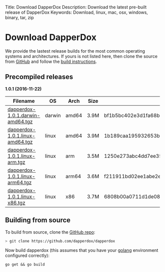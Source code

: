 Title: Download DapperDox
Description: Download the latest pre-built release of DapperDox
Keywords: Download, linux, mac, osx, windows, binary, tar, zip

# Download DapperDox

We provide the lastest release builds for the most common operating systems and architectures.
If yours is not listed here, then clone the source from [GitHub](http://github.com/dapperdox/dapperdox) and follow the [build instructions](#building-from-source).

## Precompiled releases

**1.0.1 (2016-11-22)**

| Filename | OS   | Arch | Size | Checksum |
| -------- | ---- | ---- | ---- | -------- |
[dapperdox-1.0.1.darwin-amd64.tgz](https://github.com/DapperDox/dapperdox/releases/download/v1.0.1/dapperdox-1.0.1.darwin-amd64.tgz) | darwin | amd64 | 3.9M | bf1b5bc402e3d1fa68bece7368f23a0a8b6fa42dae80daa2e31bd854a5b8081b |
[dapperdox-1.0.1.linux-amd64.tgz](https://github.com/DapperDox/dapperdox/releases/download/v1.0.1/dapperdox-1.0.1.linux-amd64.tgz) | linux | amd64 | 3.9M | 1b189caa195932653b351fdeb2ed3d0a3005941418c798211915c0f2a5de78f1 |
[dapperdox-1.0.1.linux-arm.tgz](https://github.com/DapperDox/dapperdox/releases/download/v1.0.1/dapperdox-1.0.1.linux-arm.tgz) | linux | arm | 3.5M | 1250e273abc4dd7ee352b4e52cedc9e151114b0ae1f9ae967fac665d02805aea |
[dapperdox-1.0.1.linux-arm64.tgz](https://github.com/DapperDox/dapperdox/releases/download/v1.0.1/dapperdox-1.0.1.linux-arm64.tgz) | linux | arm64 | 3.6M | f211911bd02ee1abe2e2959045779e18b75b72e8c1eca40c77afd084601d8ef0 |
[dapperdox-1.0.1.linux-x86.tgz](https://github.com/DapperDox/dapperdox/releases/download/v1.0.1/dapperdox-1.0.1.linux-x86.tgz) | linux | x86 | 3.7M | 6808b00a0711d1de0868ddf7ae47823839aed53d69b3f17787214f9921e7e98c |

## Building from source

To build from source, clone the [GitHub repo](https://github.com/dapperdox/dapperdox):

```bash
> git clone https://github.com/dapperdox/dapperdox
```

Now build dapperdox (this assumes that you have your [golang](https://golang.org/doc/install) environment configured correctly):

```
go get && go build
```
